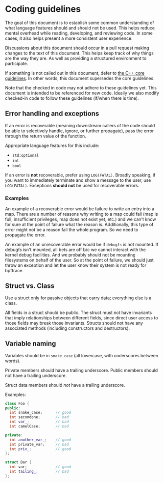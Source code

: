 # Coding guidelines

The goal of this document is to establish some common understanding of what
language features should and should not be used. This helps reduce mental
overhead while reading, developing, and reviewing code. In some cases, it
also helps present a more consistent user experience.

Discussions about this document should occur in a pull request making changes
to the text of this document. This helps keep track of why things are the way
they are. As well as providing a structured environment to participate.

If something is not called out in this document, defer to [the C++ core
guidelines](https://isocpp.github.io/CppCoreGuidelines/CppCoreGuidelines).
In other words, this document supersedes the core guidelines.

Note that the checked in code may not adhere to these guidelines yet.
This document is intended to be referenced for new code. Ideally we also
modify checked-in code to follow these guidelines (if/when there is time).

## Error handling and exceptions

If an error is recoverable (meaning downstream callers of the code should
be able to selectively handle, ignore, or further propagate), pass the
error through the return value of the function.

Appropriate language features for this include:

* `std:optional`
* `int`
* `bool`

If an error is **not** recoverable, prefer using `LOG(FATAL)`. Broadly
speaking, if you want to immediately terminate and show a message to the
user, use `LOG(FATAL)`. Exceptions **should not** be used for recoverable
errors.

### Examples

An example of a recoverable error would be failure to write an entry into a
map. There are a number of reasons why writing to a map could fail (map is
full, insufficient privileges, map does not exist yet, etc.) and we can't know
for sure at the point of failure what the reason is. Additionally, this type of
error might not be a reason fail the whole program. So we need to propagate the
error.

An example of an unrecoverable error would be if `debugfs` is not mounted.
If debugfs isn't mounted, all bets are off b/c we cannot interact with
the kernel debug facilities. And we probably should not be mounting
filesystems on behalf of the user. So at the point of failure, we should
just throw an exception and let the user know their system is not ready
for bpftrace.

## Struct vs. Class

Use a struct only for passive objects that carry data; everything else is a class.

All fields in a struct should be public. The struct must not have invariants
that imply relationships between different fields, since direct user access to
those fields may break those invariants. Structs should not have any associated
methods (including constructors and destructors).

## Variable naming

Variables should be in `snake_case` (all lowercase, with underscores between words).

Private members should have a trailing underscore. Public members should not have
a trailing underscore.

Struct data members should _not_ have a trailing underscore.

Examples:

```c++
class Foo {
public:
  int snake_case;      // good
  int secondone;       // bad
  int var_;            // bad
  int camelCase;       // bad

private:
  int another_var_;    // good
  int private_var;     // bad
  int priv_;           // good
};

struct Bar {
  int var;             // good
  int tailing_;        // bad
};
```
